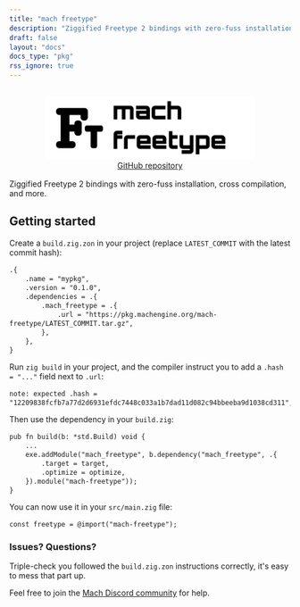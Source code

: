 ```yaml
---
title: "mach freetype"
description: "Ziggified Freetype 2 bindings with zero-fuss installation, cross compilation, and more."
draft: false
layout: "docs"
docs_type: "pkg"
rss_ignore: true
---
```


<div style="display: flex; flex-direction: column; justify-content: space-between; align-items: center; margin-bottom: 1rem;">
    <picture>
        <source media="(prefers-color-scheme: dark)" srcset="/assets/mach/freetype-full-dark.svg">
        <img alt="mach-freetype" src="/assets/mach/freetype-full-light.svg" style="height: 7rem; margin-top: 1rem;">
    </picture>
    <a href="https://github.com/hexops/mach-freetype">GitHub repository</a>
</div>

Ziggified Freetype 2 bindings with zero-fuss installation, cross compilation, and more.

## Getting started

Create a `build.zig.zon` in your project (replace `LATEST_COMMIT` with the latest commit hash):

```zig
.{
    .name = "mypkg",
    .version = "0.1.0",
    .dependencies = .{
        .mach_freetype = .{
            .url = "https://pkg.machengine.org/mach-freetype/LATEST_COMMIT.tar.gz",
        },
    },
}
```

Run `zig build` in your project, and the compiler instruct you to add a `.hash = "..."` field next to `.url`:

```
note: expected .hash = "12209838fcfb7a77d2d6931efdc7448c033a1b7dad11d082c94bbeeba9d1038cd311",
```

Then use the dependency in your `build.zig`:

```zig
pub fn build(b: *std.Build) void {
    ...
    exe.addModule("mach_freetype", b.dependency("mach_freetype", .{
        .target = target,
        .optimize = optimize,
    }).module("mach-freetype"));
}
```

You can now use it in your `src/main.zig` file:

```zig
const freetype = @import("mach-freetype");
```

### Issues? Questions?

Triple-check you followed the `build.zig.zon` instructions correctly, it's easy to mess that part up.

Feel free to join the [Mach Discord community](../../discord) for help.
